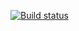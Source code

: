 [![Build status](https://ci.appveyor.com/api/projects/status/9iowspdxe8vewe5g?svg=true)](https://ci.appveyor.com/project/Ilya/data-attributes-task3)
